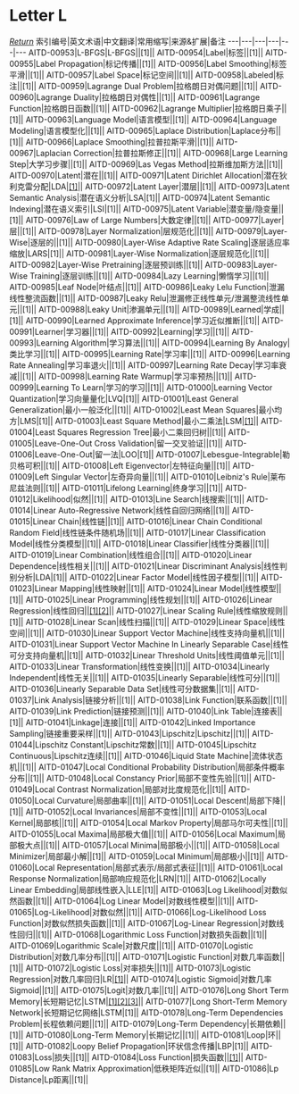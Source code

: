 # Letter L
[*Return*](https://github.com/SyncedAI00/Artificial-Intelligence-Terminology/blob/master/README.md)
索引编号|英文术语|中文翻译|常用缩写|来源&扩展|备注
---|---|---|---|---|---
AITD-00953|L-BFGS|L-BFGS||[1]||
AITD-00954|Label|标签||[1]||
AITD-00955|Label Propagation|标记传播||[1]||
AITD-00956|Label Smoothing|标签平滑||[1]||
AITD-00957|Label Space|标记空间||[1]||
AITD-00958|Labeled|标注||[1]||
AITD-00959|Lagrange Dual Problem|拉格朗日对偶问题||[1]||
AITD-00960|Lagrange Duality|拉格朗日对偶性||[1]||
AITD-00961|Lagrange Function|拉格朗日函数||[1]||
AITD-00962|Lagrange Multiplier|拉格朗日乘子||[1]||
AITD-00963|Language Model|语言模型||[1]||
AITD-00964|Language Modeling|语言模型化||[1]||
AITD-00965|Laplace Distribution|Laplace分布||[1]||
AITD-00966|Laplace Smoothing|拉普拉斯平滑||[1]||
AITD-00967|Laplacian Correction|拉普拉斯修正||[1]||
AITD-00968|Large Learning Step|大学习步骤||[1]||
AITD-00969|Las Vegas Method|拉斯维加斯方法||[1]||
AITD-00970|Latent|潜在||[1]||
AITD-00971|Latent Dirichlet Allocation|潜在狄利克雷分配|LDA|[[1]](https://www.jiqizhixin.com/articles/2017-09-01-7)||
AITD-00972|Latent Layer|潜层||[1]||
AITD-00973|Latent Semantic Analysis|潜在语义分析|LSA|[1]||
AITD-00974|Latent Semantic Indexing|潜在语义索引|LSI|[1]||
AITD-00975|Latent Variable|潜变量/隐变量||[1]||
AITD-00976|Law of Large Numbers|大数定律||[1]||
AITD-00977|Layer|层||[1]||
AITD-00978|Layer Normalization|层规范化||[1]||
AITD-00979|Layer-Wise|逐层的||[1]||
AITD-00980|Layer-Wise Adaptive Rate Scaling|逐层适应率缩放|LARS|[1]||
AITD-00981|Layer-Wise Normalization|逐层规范化||[1]||
AITD-00982|Layer-Wise Pretraining|逐层预训练||[1]||
AITD-00983|Layer-Wise Training|逐层训练||[1]||
AITD-00984|Lazy Learning|懒惰学习||[1]||
AITD-00985|Leaf Node|叶结点||[1]||
AITD-00986|Leaky Lelu Function|泄漏线性整流函数||[1]||
AITD-00987|Leaky Relu|泄漏修正线性单元/泄漏整流线性单元||[1]||
AITD-00988|Leaky Unit|渗漏单元||[1]||
AITD-00989|Learned|学成||[1]||
AITD-00990|Learned Approximate Inference|学习近似推断||[1]||
AITD-00991|Learner|学习器||[1]||
AITD-00992|Learning|学习||[1]||
AITD-00993|Learning Algorithm|学习算法||[1]||
AITD-00994|Learning By Analogy|类比学习||[1]||
AITD-00995|Learning Rate|学习率||[1]||
AITD-00996|Learning Rate Annealing|学习率退火||[1]||
AITD-00997|Learning Rate Decay|学习率衰减||[1]||
AITD-00998|Learning Rate Warmup|学习率预热||[1]||
AITD-00999|Learning To Learn|学习的学习||[1]||
AITD-01000|Learning Vector Quantization|学习向量量化|LVQ|[1]||
AITD-01001|Least General Generalization|最小一般泛化||[1]||
AITD-01002|Least Mean Squares|最小均方|LMS|[1]||
AITD-01003|Least Square Method|最小二乘法|LSM|[[1]](https://www.jiqizhixin.com/articles/2017-09-24-5)||
AITD-01004|Least Squares Regression Tree|最小二乘回归树||[1]||
AITD-01005|Leave-One-Out Cross Validation|留一交叉验证||[1]||
AITD-01006|Leave-One-Out|留一法|LOO|[1]||
AITD-01007|Lebesgue-Integrable|勒贝格可积||[1]||
AITD-01008|Left Eigenvector|左特征向量||[1]||
AITD-01009|Left Singular Vector|左奇异向量||[1]||
AITD-01010|Leibniz's Rule|莱布尼兹法则||[1]||
AITD-01011|Lifelong Learning|终身学习||[1]||
AITD-01012|Likelihood|似然||[1]||
AITD-01013|Line Search|线搜索||[1]||
AITD-01014|Linear Auto-Regressive Network|线性自回归网络||[1]||
AITD-01015|Linear Chain|线性链||[1]||
AITD-01016|Linear Chain Conditional Random Field|线性链条件随机场||[1]||
AITD-01017|Linear Classification Model|线性分类模型||[1]||
AITD-01018|Linear Classifier|线性分类器||[1]||
AITD-01019|Linear Combination|线性组合||[1]||
AITD-01020|Linear Dependence|线性相关||[1]||
AITD-01021|Linear Discriminant Analysis|线性判别分析|LDA|[1]||
AITD-01022|Linear Factor Model|线性因子模型||[1]||
AITD-01023|Linear Mapping|线性映射||[1]||
AITD-01024|Linear Model|线性模型||[1]||
AITD-01025|Linear Programming|线性规划||[1]||
AITD-01026|Linear Regression|线性回归||[[1]](https://www.jiqizhixin.com/articles/2018-01-01)[[2]](https://www.jiqizhixin.com/articles/2017-11-17-5)||
AITD-01027|Linear Scaling Rule|线性缩放规则||[1]||
AITD-01028|Linear Scan|线性扫描||[1]||
AITD-01029|Linear Space|线性空间||[1]||
AITD-01030|Linear Support Vector Machine|线性支持向量机||[1]||
AITD-01031|Linear Support Vector Machine In Linearly Separable Case|线性可分支持向量机||[1]||
AITD-01032|Linear Threshold Units|线性阈值单元||[1]||
AITD-01033|Linear Transformation|线性变换||[1]||
AITD-01034|Linearly Independent|线性无关||[1]||
AITD-01035|Linearly Separable|线性可分||[1]||
AITD-01036|Linearly Separable Data Set|线性可分数据集||[1]||
AITD-01037|Link Analysis|链接分析||[1]||
AITD-01038|Link Function|联系函数||[1]||
AITD-01039|Link Prediction|链接预测||[1]||
AITD-01040|Link Table|连接表||[1]||
AITD-01041|Linkage|连接||[1]||
AITD-01042|Linked Importance Sampling|链接重要采样||[1]||
AITD-01043|Lipschitz|Lipschitz||[1]||
AITD-01044|Lipschitz Constant|Lipschitz常数||[1]||
AITD-01045|Lipschitz Continuous|Lipschitz连续||[1]||
AITD-01046|Liquid State Machine|流体状态机||[1]||
AITD-01047|Local Conditional Probability Distribution|局部条件概率分布||[1]||
AITD-01048|Local Constancy Prior|局部不变性先验||[1]||
AITD-01049|Local Contrast Normalization|局部对比度规范化||[1]||
AITD-01050|Local Curvature|局部曲率||[1]||
AITD-01051|Local Descent|局部下降||[1]||
AITD-01052|Local Invariances|局部不变性||[1]||
AITD-01053|Local Kernel|局部核||[1]||
AITD-01054|Local Markov Property|局部马尔可夫性||[1]||
AITD-01055|Local Maxima|局部极大值||[1]||
AITD-01056|Local Maximum|局部极大点||[1]||
AITD-01057|Local Minima|局部极小||[1]||
AITD-01058|Local Minimizer|局部最小解||[1]||
AITD-01059|Local Minimum|局部极小||[1]||
AITD-01060|Local Representation|局部式表示/局部式表征||[1]||
AITD-01061|Local Response Normalization|局部响应规范化|LRN|[1]||
AITD-01062|Locally Linear Embedding|局部线性嵌入|LLE|[1]||
AITD-01063|Log Likelihood|对数似然函数||[1]||
AITD-01064|Log Linear Model|对数线性模型||[1]||
AITD-01065|Log-Likelihood|对数似然||[1]||
AITD-01066|Log-Likelihood Loss Function|对数似然损失函数||[1]||
AITD-01067|Log-Linear Regression|对数线性回归||[1]||
AITD-01068|Logarithmic Loss Function|对数损失函数||[1]||
AITD-01069|Logarithmic Scale|对数尺度||[1]||
AITD-01070|Logistic Distribution|对数几率分布||[1]||
AITD-01071|Logistic Function|对数几率函数||[1]||
AITD-01072|Logistic Loss|对率损失||[1]||
AITD-01073|Logistic Regression|对数几率回归|LR|[[1]](https://www.jiqizhixin.com/articles/2017-11-23-6)||
AITD-01074|Logistic Sigmoid|对数几率Sigmoid||[1]||
AITD-01075|Logit|对数几率||[1]||
AITD-01076|Long Short Term Memory|长短期记忆|LSTM|[[1]](https://www.jiqizhixin.com/articles/2017-12-18-6)[[2]](https://www.jiqizhixin.com/articles/2017-10-04-2)[[3]](https://www.jiqizhixin.com/articles/2017-09-29-7)||
AITD-01077|Long Short-Term Memory Network|长短期记忆网络|LSTM|[1]||
AITD-01078|Long-Term Dependencies Problem|长程依赖问题||[1]||
AITD-01079|Long-Term Dependency|长期依赖||[1]||
AITD-01080|Long-Term Memory|长期记忆||[1]||
AITD-01081|Loop|环||[1]||
AITD-01082|Loopy Belief Propagation|环状信念传播|LBP|[1]||
AITD-01083|Loss|损失||[1]||
AITD-01084|Loss Function|损失函数||[[1]](https://www.jiqizhixin.com/articles/2018-01-03-4)||
AITD-01085|Low Rank Matrix Approximation|低秩矩阵近似||[1]||
AITD-01086|Lp Distance|Lp距离||[1]||
